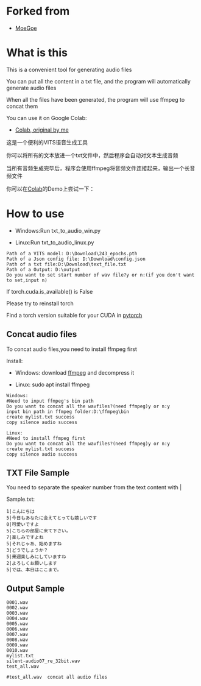 # Forked from
- [MoeGoe](https://github.com/CjangCjengh/MoeGoe)

# What is this
 This is a convenient tool for generating audio files

 You can put all the content in a txt file, and the program will automatically generate audio files
 
 When all the files have been generated, the program will use ffmpeg to concat them
 
 You can use it on Google Colab:
 - [Colab, original by me](https://colab.research.google.com/drive/1ha1t0vVO0Bg-2vQXyv0wm5VaMt_yDGtZ?usp=sharing)
 
 这是一个便利的VITS语音生成工具
 
 你可以将所有的文本放进一个txt文件中，然后程序会自动对文本生成音频
 
 当所有音频生成完毕后，程序会使用ffmpeg将音频文件连接起来，输出一个长音频文件
 
 你可以在[Colab](https://colab.research.google.com/drive/1ha1t0vVO0Bg-2vQXyv0wm5VaMt_yDGtZ?usp=sharing)的Demo上尝试一下：

# How to use
- Windows:Run txt_to_audio_win.py

- Linux:Run txt_to_audio_linux.py
```
Path of a VITS model: D:\Download\243_epochs.pth
Path of a Json config file: D:\Download\config.json
Path of a txt file:D:\Download\text_file.txt
Path of a Output: D:\output
Do you want to set start number of wav file?y or n:(if you don't want to set,input n)
```
If torch.cuda.is_available() is False

Please try to reinstall torch

Find a torch version suitable for your CUDA
in [pytorch](https://pytorch.org/get-started/locally/)
## Concat audio files
To concat audio files,you need to install ffmpeg first

Install:

- Windows: download [ffmpeg](https://ffmpeg.org/) and decompress it

- Linux: sudo apt install ffmpeg

```
Windows:
#Need to input ffmpeg's bin path
Do you want to concat all the wavfiles?(need ffmpeg)y or n:y
input bin path in ffmpeg folder:D:\ffmpeg\bin
create mylist.txt success
copy silence audio success
```

```
Linux:
#Need to install ffmpeg first
Do you want to concat all the wavfiles?(need ffmpeg)y or n:y
create mylist.txt success
copy silence audio success
```

## TXT File Sample
You need to separate the speaker number from the text content with |

Sample.txt:
```
1|こんにちは
5|今日もあなたに会えてとっても嬉しいです
0|可愛いですよ
5|こちらの部屋に来て下さい。
7|楽しみですよね
5|それじゃあ、始めますね
3|どうでしょうか？
5|来週楽しみにしていますね
2|よろしくお願いします
5|では、本日はここまで。
```

## Output Sample
```
0001.wav
0002.wav
0003.wav
0004.wav
0005.wav
0006.wav
0007.wav
0008.wav
0009.wav
0010.wav
mylist.txt
silent-audio07_re_32bit.wav
test_all.wav

#test_all.wav  concat all audio files
```
